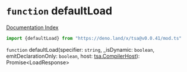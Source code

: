 # `function` defaultLoad

[Documentation Index](../README.md)

```ts
import {defaultLoad} from "https://deno.land/x/tsa@v0.0.41/mod.ts"
```

`function` defaultLoad(specifier: `string`, \_isDynamic: `boolean`, emitDeclarationOnly: `boolean`, host: [tsa.CompilerHost](../interface.CompilerHost/README.md)): Promise\<LoadResponse>

